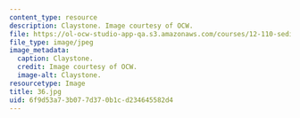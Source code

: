 ```yaml
---
content_type: resource
description: Claystone. Image courtesy of OCW.
file: https://ol-ocw-studio-app-qa.s3.amazonaws.com/courses/12-110-sedimentary-geology-fall-2004/6f9d53a73b077d370b1cd234645582d4_36.jpg
file_type: image/jpeg
image_metadata:
  caption: Claystone.
  credit: Image courtesy of OCW.
  image-alt: Claystone.
resourcetype: Image
title: 36.jpg
uid: 6f9d53a7-3b07-7d37-0b1c-d234645582d4
---
```


